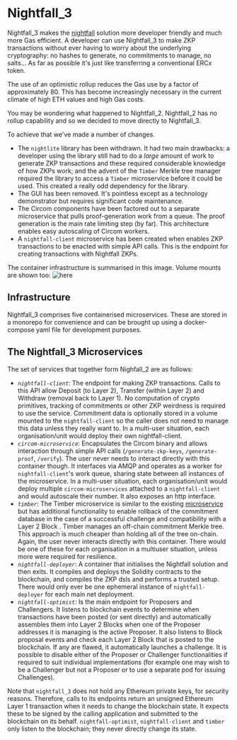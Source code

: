 # Nightfall_3

Nightfall_3 makes the [nightfall](https://github.com/EYBlockchain/nightfall) solution more developer
friendly and much more Gas efficient. A developer can use Nightfall_3 to make ZKP transactions
without ever having to worry about the underlying cryptography: no hashes to generate, no
commitments to manage, no salts... As far as possible it's just like transferring a conventional
ERCx token.

The use of an optimistic rollup reduces the Gas use by a factor of approximately 80. This has become
increasingly necessary in the current climate of high ETH values and high Gas costs.

You may be wondering what happened to Nightfall_2. Nightfall_2 has no rollup capability and so we
decided to move directly to Nightfall_3.

To achieve that we've made a number of changes.

- The `nightlite` library has been withdrawn. It had two main drawbacks: a developer using the
  library still had to do a _large_ amount of work to generate ZKP transactions and these required
  considerable knowledge of how ZKPs work; and the advent of the `Timber` Merkle tree manager
  required the library to access a `Timber` microservice before it could be used. This created a
  really odd dependency for the library.
- The GUI has been removed. It's pointless except as a technology demonstrator but requires
  significant code maintenance.
- The Circom components have been factored out to a separate microservice that pulls
  proof-generation work from a queue. The proof generation is the main rate limiting step (by far).
  This architecture enables easy autoscaling of Circom workers.
- A `nightfall-client` microservice has been created when enables ZKP transactions to be enacted
  with simple API calls. This is the endpoint for creating transactions with Nightfall ZKPs.

The container infrastructure is summarised in this image. Volume mounts are shown too:
![here](nightfall_3_architecture.png)

## Infrastructure

Nightfall_3 comprises five containerised microservices. These are stored in a monorepo for
convenience and can be brought up using a docker-compose yaml file for development purposes.

## The Nightfall_3 Microservices

The set of services that together form Nighfall_2 are as follows:

- _`nightfall-client`_: The endpoint for making ZKP transactions. Calls to this API allow Deposit
  (to Layer 2), Transfer (within Layer 2) and Withdraw (removal back to Layer 1). No computation of
  crypto primitives, tracking of commitments or other ZKP weirdness is required to use the service.
  Commitment data is optionally stored in a volume mounted to the `nightfall-client` so the caller
  does not need to manage this data unless they really want to. In a multi-user situation, each
  organisation/unit would deploy their own nightfall-client.
- _`circom-microservice`_: Encapsulates the Circom binary and allows interaction through simple API
  calls (`/generate-zkp-keys`, `/generate-proof`, `/verify`). The user never needs to interact
  directly with this container though. It interfaces via AMQP and operates as a worker for
  `nightfall-client`'s work queue, sharing state between all instances of the microservice. In a
  multi-user situation, each organisation/unit would deploy multiple `circom-microservices` attached
  to a `nightfall-client` and would autoscale their number. It also exposes an http interface.
- _`timber`_: The Timber microservice is similar to the existing
  [microservice](https://github.com/EYBlockchain/timber) but has additional functionality to enable
  rollback of the commitment database in the case of a successful challenge and compatibility with a
  Layer 2 Block . Timber manages an off-chain commitment Merkle tree. This approach is _much_
  cheaper than holding all of the tree on-chain. Again, the user never interacts directly with this
  container. There would be one of these for each organisation in a multiuser situation, unless more
  were required for resilience.
- _`nightfall-deployer`_: A container that initialises the Nightfall solution and then exits. It
  compiles and deploys the Solidity contracts to the blockchain, and compiles the ZKP dsls and
  performs a trusted setup. There would only ever be one ephemeral instance of `nightfall-deployer`
  for each main net deployment.
- _`nightfall-optimist`_: Is the main endpoint for Proposers and Challengers. It listens to
  blockchain events to determine when transactions have been posted (or sent directly) and
  automatically assembles them into Layer 2 Blocks when one of the Proposer addresses it is managing
  is the active Proposer. It also listens to Block proposal events and check each Layer 2 Block that
  is posted to the blockchain. If any are flawed, it automatically launches a challenge. It is
  possible to disable either of the Proposer or Challenger functionalities if required to suit
  individual implementations (for example one may wish to be a Challenger but not a Proposer or to
  use a separate pod for issuing Challenges).

Note that `nightfall_3` does not hold any Ethereum private keys, for security reasons. Therefore,
calls to its endpoints return an unsigned Ethereum Layer 1 transaction when it needs to change the
blockchain state. It expects these to be signed by the calling application and submitted to the
blockchain on its behalf. `nightfall-optimist`, `nightfall-client` and `timber` only listen to the
blockchain; they never directly change its state.
